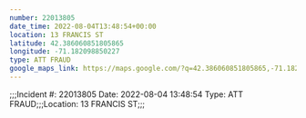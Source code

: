 ```yaml
---
number: 22013805
date_time: 2022-08-04T13:48:54+00:00
location: 13 FRANCIS ST
latitude: 42.386060851805865
longitude: -71.182098850227
type: ATT FRAUD
google_maps_link: https://maps.google.com/?q=42.386060851805865,-71.182098850227
---
```


;;;Incident #: 22013805  Date: 2022-08-04 13:48:54   Type: ATT FRAUD;;;Location: 13 FRANCIS ST;;;
